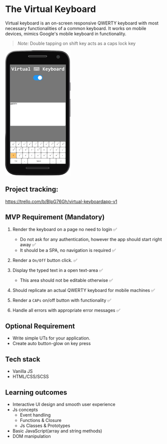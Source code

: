 # The Virtual Keyboard

Virtual keyboard is an on-screen responsive QWERTY keyboard with most necessary functionalities of a common keyboard.
It works on mobile devices, mimics Google's mobile keyboard in functionality.

> _Note:_ Double tapping on shift key acts as a caps lock key

<img src="virtual-keyboard.png" alt="virtual keyboard demo" height="400"/>

## Project tracking:

<https://trello.com/b/BIpG76Gh/virtual-keyboardapp-v1>

## MVP Requirement (Mandatory)

1. Render the keyboard on a page no need to login ✅

   - Do not ask for any authentication, however the app should start right away ✅
   - It should be a SPA, no navigation is required ✅

2. Render a `On/Off` button click. ✅

3. Display the typed text in a open text-area ✅

   - This area should not be editable otherwise ✅

4. Should replicate an actual QWERTY keyboard for mobile machines ✅

5. Render a `CAPs` on/off button with functionality ✅

6. Handle all errors with appropriate error messages ✅

## Optional Requirement

- Write simple UTs for your application.
- Create auto button-glow on key press

## Tech stack

- Vanilla JS
- HTML/CSS/SCSS

## Learning outcomes

- Interactive UI design and smooth user experience
- Js concepts
  - Event handling
  - Functions & Closure
  - Js Classes & Prototypes
- Basic JavaScript(array and string methods)
- DOM manipulation
